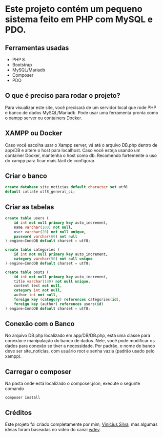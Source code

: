 # Este projeto contém um pequeno sistema feito em PHP com MySQL e PDO.
## Ferramentas usadas
* PHP 8
* Bootstrap
* MySQL/Mariadb
* Composer
* PDO
## O que é preciso para rodar o projeto?
Para visualizar este site, você precisará de um servidor local que rode PHP e banco de dados MySQL/Mariadb. Pode usar uma ferramenta pronta como o xampp server ou containers Docker.
## XAMPP ou Docker
Caso você escolha usar o Xampp server, vá até o arquivo DB.php dentro de app/DB e altere o host para localhost. Caso você esteja usando um container Docker, mantenha o host como db. Recomendo fortemente o uso do xampp para ficar mais fácil de configurar.
## Criar o banco
```sql
create database site_noticias default character set utf8
default collate utf8_general_ci;
```
## Criar as tabelas
```sql
create table users (
	id int not null primary key auto_increment,
	name varchar(100) not null,
	user varchar(20) not null unique,
	password varchar(60) not null
) engine=InnoDB default charset = utf8;

create table categories (
	id int not null primary key auto_increment,
	category varchar(50) not null unique
) engine=InnoDB default charset = utf8;

create table posts (
	id int not null primary key auto_increment,
	title varchar(100) not null unique,
	content text not null,
	category int not null,
	author int not null,
	foreign key (category) references categories(id),
	foreign key (author) references users(id)
) engine=InnoDB default charset = utf8;
```
## Conexão com o Banco
No arquivo DB.php localizado em app/DB/DB.php, está uma classe para conexão e manipulação do banco de dados. Nele, você pode modificar os dados para conexão se tiver a necessidade. Por padrão, o nome do banco deve ser site_noticias, com usuário root e senha vazia (padrão usado pelo xampp).
## Carregar o composer
Na pasta onde está localizado o composer.json, execute o segunte comando
```shell
composer install 
```
## Créditos
Este projeto foi criado completamente por mim, [Vinícius Silva](https://www.linkedin.com/in/viníciussilva946191193
), mas algumas ideias foram baseadas no vídeo do canal [wdev](https://www.youtube.com/watch?v=uG64BgrlX7o).
